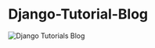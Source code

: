 # Django-Tutorial-Blog

![Django Tutorials Blog](https://github.com/ravjotkaamra/Django-Tutorial-Blog/blob/master/django2.gif)

